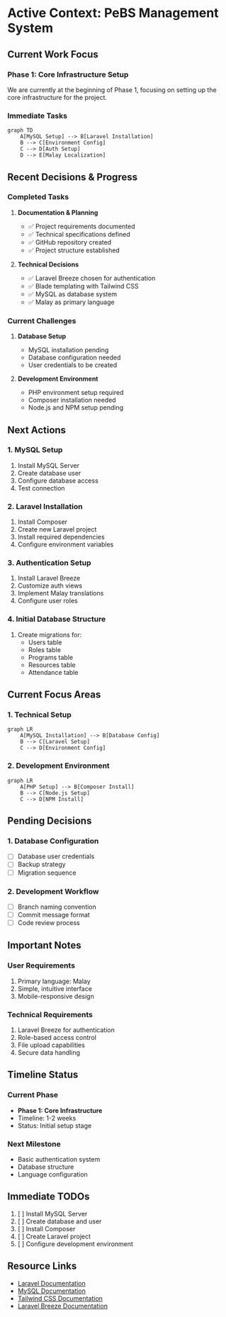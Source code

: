 # Active Context: PeBS Management System

## Current Work Focus

### Phase 1: Core Infrastructure Setup
We are currently at the beginning of Phase 1, focusing on setting up the core infrastructure for the project.

### Immediate Tasks
```mermaid
graph TD
    A[MySQL Setup] --> B[Laravel Installation]
    B --> C[Environment Config]
    C --> D[Auth Setup]
    D --> E[Malay Localization]
```

## Recent Decisions & Progress

### Completed Tasks
1. **Documentation & Planning**
   - ✅ Project requirements documented
   - ✅ Technical specifications defined
   - ✅ GitHub repository created
   - ✅ Project structure established

2. **Technical Decisions**
   - ✅ Laravel Breeze chosen for authentication
   - ✅ Blade templating with Tailwind CSS
   - ✅ MySQL as database system
   - ✅ Malay as primary language

### Current Challenges
1. **Database Setup**
   - MySQL installation pending
   - Database configuration needed
   - User credentials to be created

2. **Development Environment**
   - PHP environment setup required
   - Composer installation needed
   - Node.js and NPM setup pending

## Next Actions

### 1. MySQL Setup
1. Install MySQL Server
2. Create database user
3. Configure database access
4. Test connection

### 2. Laravel Installation
1. Install Composer
2. Create new Laravel project
3. Install required dependencies
4. Configure environment variables

### 3. Authentication Setup
1. Install Laravel Breeze
2. Customize auth views
3. Implement Malay translations
4. Configure user roles

### 4. Initial Database Structure
1. Create migrations for:
   - Users table
   - Roles table
   - Programs table
   - Resources table
   - Attendance table

## Current Focus Areas

### 1. Technical Setup
```mermaid
graph LR
    A[MySQL Installation] --> B[Database Config]
    B --> C[Laravel Setup]
    C --> D[Environment Config]
```

### 2. Development Environment
```mermaid
graph LR
    A[PHP Setup] --> B[Composer Install]
    B --> C[Node.js Setup]
    C --> D[NPM Install]
```

## Pending Decisions

### 1. Database Configuration
- [ ] Database user credentials
- [ ] Backup strategy
- [ ] Migration sequence

### 2. Development Workflow
- [ ] Branch naming convention
- [ ] Commit message format
- [ ] Code review process

## Important Notes

### User Requirements
1. Primary language: Malay
2. Simple, intuitive interface
3. Mobile-responsive design

### Technical Requirements
1. Laravel Breeze for authentication
2. Role-based access control
3. File upload capabilities
4. Secure data handling

## Timeline Status

### Current Phase
- **Phase 1: Core Infrastructure**
- Timeline: 1-2 weeks
- Status: Initial setup stage

### Next Milestone
- Basic authentication system
- Database structure
- Language configuration

## Immediate TODOs
1. [ ] Install MySQL Server
2. [ ] Create database and user
3. [ ] Install Composer
4. [ ] Create Laravel project
5. [ ] Configure development environment

## Resource Links
- [Laravel Documentation](https://laravel.com/docs)
- [MySQL Documentation](https://dev.mysql.com/doc/)
- [Tailwind CSS Documentation](https://tailwindcss.com/docs)
- [Laravel Breeze Documentation](https://laravel.com/docs/starter-kits#laravel-breeze)
